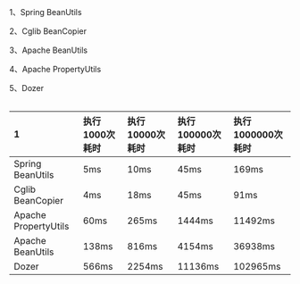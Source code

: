 1、Spring BeanUtils

2、Cglib BeanCopier

3、Apache BeanUtils

4、Apache PropertyUtils

5、Dozer

|  |
| :--- |


| 1 | 执行1000次耗时 | 执行10000次耗时 | 执行100000次耗时 | 执行1000000次耗时 |
| :--- | :--- | :--- | :--- | :--- |
| Spring BeanUtils | 5ms | 10ms | 45ms | 169ms |
| Cglib BeanCopier | 4ms | 18ms | 45ms | 91ms |
| Apache PropertyUtils | 60ms | 265ms | 1444ms | 11492ms |
| Apache BeanUtils | 138ms | 816ms | 4154ms | 36938ms |
| Dozer | 566ms | 2254ms | 11136ms | 102965ms |



